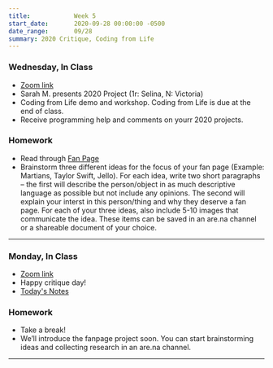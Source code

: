 ```yaml
---
title:            Week 5
start_date:       2020-09-28 00:00:00 -0500
date_range:       09/28
summary: 2020 Critique, Coding from Life
---
```


### Wednesday, In Class

- [Zoom link](https://zoom.us/j/7047994536?pwd=RThBZ0oyWHd5M2RZcmFNQUVwUFJHUT09)
- Sarah M. presents 2020 Project (1r: Selina, N: Victoria)
- Coding from Life demo and workshop. Coding from Life is due at the end of class.
- Receive programming help and comments on yourr 2020 projects.

### Homework
- Read through [Fan Page](https://art20.labud.nyc/projects/fanpage)
- Brainstorm three different ideas for the focus of your fan page (Example: Martians, Taylor Swift,  Jello). For each idea, write two short paragraphs – the first will describe the person/object in as much descriptive language as possible but not include any opinions. The second will explain your interst in this person/thing and why they deserve a fan page. For each of your three ideas, also include 5-10 images that communicate the idea. These items can be saved in an are.na channel or a shareable document of your choice.
---

### Monday, In Class

- [Zoom link](https://zoom.us/j/7047994536?pwd=RThBZ0oyWHd5M2RZcmFNQUVwUFJHUT09)
- Happy critique day!
- [Today's Notes](https://paper.dropbox.com/doc/2020-Series-Critique--A8eNfXfHRXK3ckBXXjnl46SAAQ-USA4ZLRzhAHaaJMUFhHyS)

### Homework
- Take a break!
- We&rsquo;ll introduce the fanpage project soon. You can start brainstorming ideas and collecting research in an are.na channel.

---
